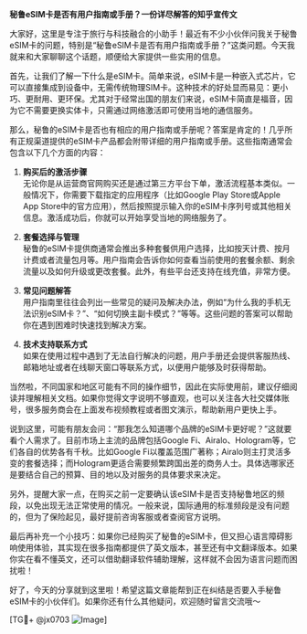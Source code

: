 **秘鲁eSIM卡是否有用户指南或手册？一份详尽解答的知乎宣传文**

大家好，这里是专注于旅行与科技融合的小助手！最近有不少小伙伴问我关于秘鲁eSIM卡的问题，特别是“秘鲁eSIM卡是否有用户指南或手册？”这类问题。今天我就来和大家聊聊这个话题，顺便给大家提供一些实用的信息。

首先，让我们了解一下什么是eSIM卡。简单来说，eSIM卡是一种嵌入式芯片，它可以直接集成到设备中，无需传统物理SIM卡。这种技术的好处显而易见：更小巧、更耐用、更环保。尤其对于经常出国的朋友们来说，eSIM卡简直是福音，因为它不需要更换实体卡，只需通过网络激活即可使用当地的通信服务。

那么，秘鲁的eSIM卡是否也有相应的用户指南或手册呢？答案是肯定的！几乎所有正规渠道提供的eSIM卡产品都会附带详细的用户指南或手册。这些指南通常会包含以下几个方面的内容：

1. **购买后的激活步骤**  
   无论你是从运营商官网购买还是通过第三方平台下单，激活流程基本类似。一般情况下，你需要下载指定的应用程序（比如Google Play Store或Apple App Store中的官方应用），然后按照提示输入你的eSIM卡序列号或其他相关信息。激活成功后，你就可以开始享受当地的网络服务了。

2. **套餐选择与管理**  
   秘鲁的eSIM卡提供商通常会推出多种套餐供用户选择，比如按天计费、按月计费或者流量包月等。用户指南会告诉你如何查看当前使用的套餐余额、剩余流量以及如何升级或更改套餐。此外，有些平台还支持在线充值，非常方便。

3. **常见问题解答**  
   用户指南里往往会列出一些常见的疑问及解决办法，例如“为什么我的手机无法识别eSIM卡？”、“如何切换主副卡模式？”等等。这些问题的答案可以帮助你在遇到困难时快速找到解决方案。

4. **技术支持联系方式**  
   如果在使用过程中遇到了无法自行解决的问题，用户手册还会提供客服热线、邮箱地址或者在线聊天窗口等联系方式，以便用户能够及时获得帮助。

当然啦，不同国家和地区可能有不同的操作细节，因此在实际使用前，建议仔细阅读并理解相关文档。如果你觉得文字说明不够直观，也可以关注各大社交媒体账号，很多服务商会在上面发布视频教程或者图文演示，帮助新用户更快上手。

说到这里，可能有朋友会问：“那我怎么知道哪个品牌的eSIM卡更好呢？”这就要看个人需求了。目前市场上主流的品牌包括Google Fi、Airalo、Hologram等，它们各自的优势各有千秋。比如Google Fi以覆盖范围广著称；Airalo则主打灵活多变的套餐选择；而Hologram更适合需要频繁跨国出差的商务人士。具体选哪家还是要结合自己的预算、目的地以及对服务的具体要求来决定。

另外，提醒大家一点，在购买之前一定要确认该eSIM卡是否支持秘鲁地区的频段，以免出现无法正常使用的情况。一般来说，国际通用的标准频段是没有问题的，但为了保险起见，最好提前咨询客服或者查阅官方说明。

最后再补充一个小技巧：如果你已经购买了秘鲁的eSIM卡，但又担心语言障碍影响使用体验，其实现在很多指南都提供了英文版本，甚至还有中文翻译版本。如果你实在看不懂英文，还可以借助翻译软件辅助理解，这样就不会因为语言问题而困扰啦！

好了，今天的分享就到这里啦！希望这篇文章能帮到正在纠结是否要入手秘鲁eSIM卡的小伙伴们。如果你还有什么其他疑问，欢迎随时留言交流哦～

[TG💪+ @jx0703 ![Image](https://github.com/user-attachments/assets/dbca1d08-cadb-493c-b0ec-ad6f7a83f270)]